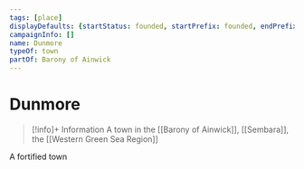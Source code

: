 ```yaml
---
tags: [place]
displayDefaults: {startStatus: founded, startPrefix: founded, endPrefix: destroyed, endStatus: destroyed}
campaignInfo: []
name: Dunmore
typeOf: town
partOf: Barony of Ainwick
---
```

# Dunmore
>[!info]+ Information
> A town in the [[Barony of Ainwick]], [[Sembara]], the [[Western Green Sea Region]]

A fortified town